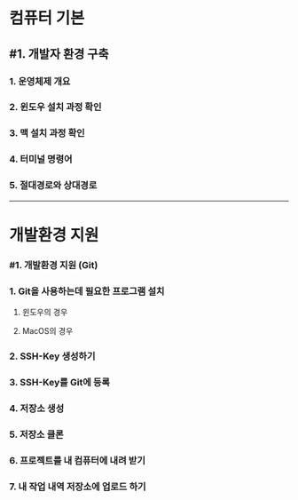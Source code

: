 # 컴퓨터 기본

## #1. 개발자 환경 구축

### 1. 운영체제 개요

### 2. 윈도우 설치 과정 확인

### 3. 맥 설치 과정 확인

### 4. 터미널 명령어

### 5. 절대경로와 상대경로

---

# 개발환경 지원

### #1. 개발환경 지원 (Git)

### 1. Git을 사용하는데 필요한 프로그램 설치

1. 윈도우의 경우

2. MacOS의 경우

### 2. SSH-Key 생성하기

### 3. SSH-Key를 Git에 등록

### 4. 저장소 생성

### 5. 저장소 클론

### 6. 프로젝트를 내 컴퓨터에 내려 받기

### 7. 내 작업 내역 저장소에 업로드 하기